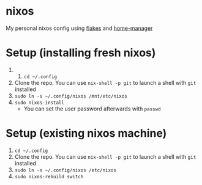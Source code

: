 # nixos
My personal nixos config using [flakes](https://nixos.wiki/wiki/Flakes) and [home-manager](https://nix-community.github.io/home-manager/)

# Setup (installing fresh nixos)
1. 1. `cd ~/.config`
2. Clone the repo. You can use `nix-shell -p git` to launch a shell with `git` installed
3. `sudo ln -s ~/.config/nixos /mnt/etc/nixos`
4. `sudo nixos-install`
   - You can set the user password afterwards with `passwd`

# Setup (existing nixos machine)
1. `cd ~/.config`
2. Clone the repo. You can use `nix-shell -p git` to launch a shell with `git` installed
3. `sudo ln -s ~/.config/nixos /etc/nixos`
4. `sudo nixos-rebuild switch`

